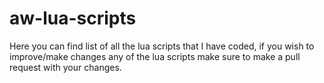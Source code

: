# aw-lua-scripts


Here you can find list of all the lua scripts that I have coded, if you wish to improve/make changes any of the lua scripts make sure to make a pull request with your changes.